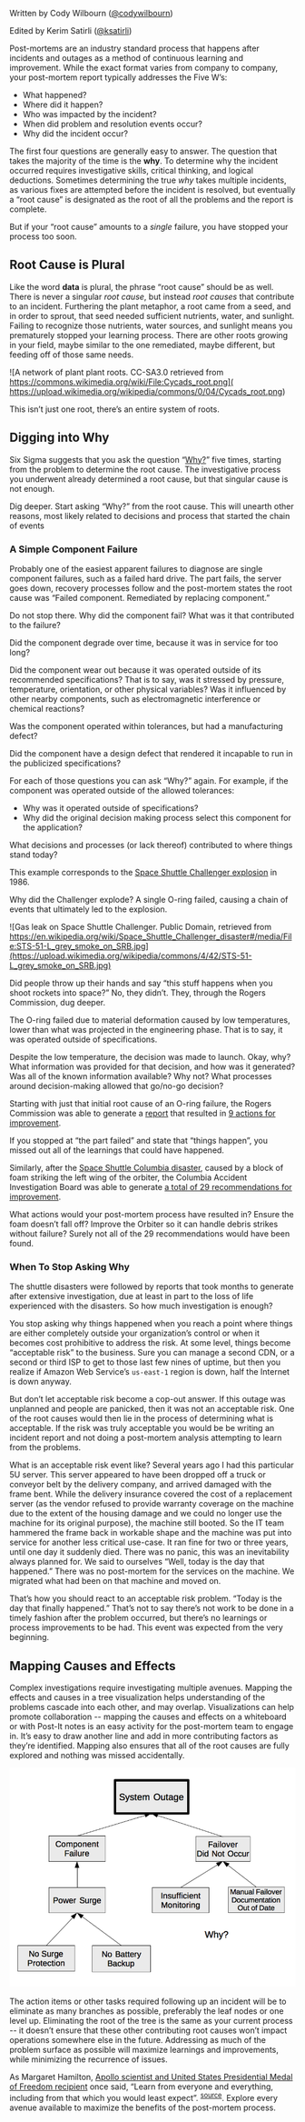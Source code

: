 Written by Cody Wilbourn ([@codywilbourn](twitter.com/codywilbourn))

Edited by Kerim Satirli ([@ksatirli](twitter.com/ksatirli))

Post-mortems are an industry standard process that happens after incidents and outages as a method of continuous learning and improvement. While the exact format varies from company to company, your post-mortem report typically addresses the Five W’s:
* What happened?
* Where did it happen?
* Who was impacted by the incident?
* When did problem and resolution events occur?
* Why did the incident occur?

The first four questions are generally easy to answer. The question that takes the majority of the time is the **why**. To determine why the incident occurred requires investigative skills, critical thinking, and logical deductions. Sometimes determining the true *why* takes multiple incidents, as various fixes are attempted before the incident is resolved, but eventually a “root cause” is designated as the root of all the problems and the report is complete.

But if your “root cause” amounts to a *single* failure, you have stopped your process too soon.

## Root Cause is Plural
Like the word **data** is plural, the phrase “root cause” should be as well. There is never a singular *root cause*, but instead *root causes* that contribute to an incident. Furthering the plant metaphor, a root came from a seed, and in order to sprout, that seed needed sufficient nutrients, water, and sunlight. Failing to recognize those nutrients, water sources, and sunlight means you prematurely stopped your learning process. There are other roots growing in your field, maybe similar to the one remediated, maybe different, but feeding off of those same needs.

![A network of plant plant roots. CC-SA3.0 retrieved from https://commons.wikimedia.org/wiki/File:Cycads_root.png]( https://upload.wikimedia.org/wikipedia/commons/0/04/Cycads_root.png)

This isn’t just one root, there’s an entire system of roots.

## Digging into Why
Six Sigma suggests that you ask the question “[Why?](https://en.wikipedia.org/wiki/5_Whys)” five times, starting from the problem to determine the root cause. The investigative process you underwent already determined a root cause, but that singular cause is not enough.

Dig deeper. Start asking “Why?” from the root cause. This will unearth other reasons, most likely related to decisions and process that started the chain of events

### A Simple Component Failure
Probably one of the easiest apparent failures to diagnose are single component failures, such as a failed hard drive. The part fails, the server goes down, recovery processes follow and the post-mortem states the root cause was “Failed component. Remediated by replacing component.”

Do not stop there. Why did the component fail? What was it that contributed to the failure?

Did the component degrade over time, because it was in service for too long?

Did the component wear out because it was operated outside of its recommended specifications? That is to say, was it stressed by pressure, temperature, orientation, or other physical variables? Was it influenced by other nearby components, such as electromagnetic interference or chemical reactions?

Was the component operated within tolerances, but had a manufacturing defect?

Did the component have a design defect that rendered it incapable to run in the publicized specifications?

For each of those questions you can ask “Why?” again. For example, if the component was operated outside of the allowed tolerances:
* Why was it operated outside of specifications? 
* Why did the original decision making process select this component for the application?

What decisions and processes (or lack thereof) contributed to where things stand today?

This example corresponds to the [Space Shuttle Challenger explosion](https://en.wikipedia.org/wiki/Space_Shuttle_Challenger_disaster) in 1986.

Why did the Challenger explode? A single O-ring failed, causing a chain of events that ultimately led to the explosion.

![Gas leak on Space Shuttle Challenger. Public Domain, retrieved from https://en.wikipedia.org/wiki/Space_Shuttle_Challenger_disaster#/media/File:STS-51-L_grey_smoke_on_SRB.jpg](https://upload.wikimedia.org/wikipedia/commons/4/42/STS-51-L_grey_smoke_on_SRB.jpg)

Did people throw up their hands and say “this stuff happens when you shoot rockets into space?” No, they didn’t. They, through the Rogers Commission, dug deeper.

The O-ring failed due to material deformation caused by low temperatures, lower than what was projected in the engineering phase. That is to say, it was operated outside of specifications.

Despite the low temperature, the decision was made to launch. Okay, why? What information was provided for that decision, and how was it generated? Was all of the known information available? Why not? What processes around decision-making allowed that go/no-go decision?

Starting with just that initial root cause of an O-ring failure, the Rogers Commission was able to generate a [report](https://spaceflight.nasa.gov/outreach/SignificantIncidents/assets/rogers_commission_report.pdf) that resulted in [9 actions for improvement](https://history.nasa.gov/rogersrep/actions.pdf). 

If you stopped at “the part failed” and state that “things happen”, you missed out all of the learnings that could have happened.

Similarly, after the [Space Shuttle Columbia disaster](https://en.wikipedia.org/wiki/Space_Shuttle_Columbia_disaster), caused by a block of foam striking the left wing of the orbiter, the Columbia Accident Investigation Board was able to generate [a total of 29 recommendations for improvement](https://spaceflight.nasa.gov/shuttle/archives/sts-107/investigation/CAIB_medres_full.pdf).

What actions would your post-mortem process have resulted in? Ensure the foam doesn’t fall off? Improve the Orbiter so it can handle debris strikes without failure? Surely not all of the 29 recommendations would have been found.


### When To Stop Asking Why
The shuttle disasters were followed by reports that took months to generate after extensive investigation, due at least in part to the loss of life experienced with the disasters. So how much investigation is enough?

You stop asking why things happened when you reach a point where things are either completely outside your organization’s control or when it becomes cost prohibitive to address the risk. At some level, things become “acceptable risk” to the business. Sure you can manage a second CDN, or a second or third ISP to get to those last few nines of uptime, but then you realize if Amazon Web Service’s `us-east-1` region is down, half the Internet is down anyway.

But don’t let acceptable risk become a cop-out answer. If this outage was unplanned and people are panicked, then it was not an acceptable risk. One of the root causes would then lie in the process of determining what is acceptable. If the risk was truly acceptable you would be be writing an incident report and not doing a post-mortem analysis attempting to learn from the problems.

What is an acceptable risk event like? Several years ago I had this particular 5U server. This server appeared to have been dropped off a truck or conveyor belt by the delivery company, and arrived damaged with the frame bent. While the delivery insurance covered the cost of a replacement server (as the vendor refused to provide warranty coverage on the machine due to the extent of the housing damage and we could no longer use the machine for its original purpose), the machine still booted. So the IT team hammered the frame back in workable shape and the machine was put into service for another less critical use-case. It ran fine for two or three years, until one day it suddenly died. There was no panic, this was an inevitability always planned for. We said to ourselves “Well, today is the day that happened.” There was no post-mortem for the services on the machine. We migrated what had been on that machine and moved on.

That’s how you should react to an acceptable risk problem. “Today is the day that finally happened.” That’s not to say there’s not work to be done in a timely fashion after the problem occurred, but there’s no learnings or process improvements to be had. This event was expected from the very beginning.


## Mapping Causes and Effects
Complex investigations require investigating multiple avenues. Mapping the effects and causes in a tree visualization helps understanding of the problems cascade into each other, and may overlap. Visualizations can help promote collaboration -- mapping the causes and effects on a whiteboard or with Post-It notes is an easy activity for the post-mortem team to engage in. It’s easy to draw another line and add in more contributing factors as they’re identified. Mapping also ensures that all of the root causes are fully explored and nothing was missed accidentally.


![A tree of causes and effects](cause-effect-tree.png)

The action items or other tasks required following up an incident will be to eliminate as many branches as possible, preferably the leaf nodes or one level up. Eliminating the root of the tree is the same as your current process -- it doesn’t ensure that these other contributing root causes won’t impact operations somewhere else in the future. Addressing as much of the problem surface as possible will maximize learnings and improvements, while minimizing the recurrence of issues.

As Margaret Hamilton, [Apollo scientist and United States Presidential Medal of Freedom recipient](https://en.wikipedia.org/wiki/Margaret_Hamilton_(scientist)) once said, “Learn from everyone and everything, including from that which you would least expect”. <sup>[source](https://www.safaribooksonline.com/library/view/site-reliability-engineering/9781491929117/preface01.html)</sup>. Explore every avenue available to maximize the benefits of the post-mortem process.

